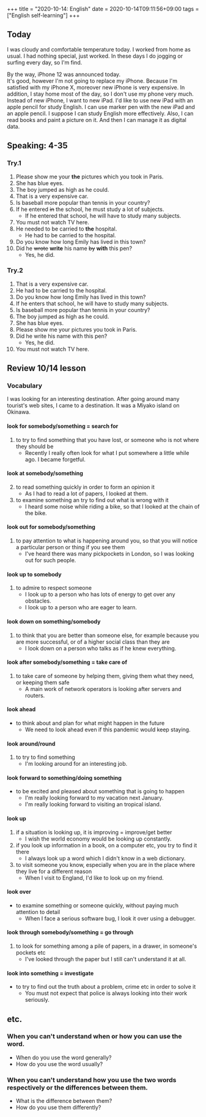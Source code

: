 +++
title =  "2020-10-14: English"
date = 2020-10-14T09:11:56+09:00
tags = ["English self-learning"]
+++

## Today

I was cloudy and comfortable temperature today.
I worked from home as usual.
I had nothing special, just worked.
In these days I do jogging or surfing every day, so I'm find.

By the way, iPhone 12 was announced today.  
It's good, however I'm not going to replace my iPhone.
Because I'm satisfied with my iPhone X, moreover new iPhone is very expensive.
In addition, I stay home most of the day, so I don't use my phone very much.
Instead of new iPhone, I want to new iPad.
I'd like to use new iPad with an apple pencil for study English.
I can use marker pen with the new iPad and an apple pencil.
I suppose I can study English more effectively. 
Also, I can read books and paint a picture on it. 
And then I can manage it as digital data.

## Speaking: 4-35

### Try.1

1. Please show me your **the** pictures which you took in Paris.
2. She has blue eyes.
3. The boy jumped as high as he could.
4. That is a very expensive car.
5. Is baseball more popular than tennis in your country?
6. If he entered ~~in~~ the school, he must study a lot of subjects.
    - If he entered that school, he will have to study many subjects.
7. You must not watch TV here.
8. He needed to be carried to **the** hospital.
    - He had to be carried to the hospital.
9. Do you know how long Emily has lived in this town?
10. Did he ~~wrote~~ **write** his name ~~by~~ **with** this pen?
    - Yes, he did.

### Try.2

1. That is a very expensive car.
2. He had to be carried to the hospital.
3. Do you know how long Emily has lived in this town?
4. If he enters that school, he will have to study many subjects.
5. Is baseball more popular than tennis in your country?
6. The boy jumped as high as he could.
7. She has blue eyes.
8. Please show me your pictures you took in Paris.
9. Did he write his name with this pen?
    - Yes, he did.
10. You must not watch TV here.

## Review 10/14 lesson

### Vocabulary

I was looking for an interesting destination.
After going around many tourist's web sites, I came to a destination.
It was a Miyako island on Okinawa.

#### look for somebody/something = search for
1. to try to find something that you have lost, or someone who is not where they should be
    - Recently I really often look for what I put somewhere a little while ago. I became forgetful.

#### look at somebody/something
2. to read something quickly in order to form an opinion it
    - As I had to read a lot of papers, I looked at them.
3. to examine something an try to find out what is wrong with it
    - I heard some noise while riding a bike, so that I looked at the chain of the bike.

#### look out for somebody/something
1. to pay attention to what is happening around you, so that you will notice a particular person or thing if you see them
    - I've heard there was many pickpockets in London, so I was looking out for such people.
 
#### look up to somebody
1. to admire to respect someone
    - I look up to a person who has lots of energy to get over any obstacles.
    - I look up to a person who are eager to learn.

#### look down on something/somebody
1. to think that you are better than someone else, for example because you are more successful, or of a higher social class than they are
    - I look down on a person who talks as if he knew everything.

#### look after somebody/something = take care of
1. to take care of someone by helping them, giving them what they need, or keeping them safe
    - A main work of network operators is looking after servers and routers.

#### look ahead
* to think about and plan for what might happen in the future
    - We need to look ahead even if this pandemic would keep staying.

#### look around/round
1. to try to find something
    - I'm looking around for an interesting job.

#### look forward to something/doing something
* to be excited and pleased about something that is going to happen
    - I'm really looking forward to my vacation next January.
    - I'm really looking forward to visiting an tropical island.

#### look up
1. if a situation is looking up, it is improving = improve/get better
    - I wish the world economy would be looking up constantly.
2. if you look up information in a book, on a computer etc, you try to find it there
    - I always look up a word which I didn't know in a web dictionary.
3. to visit someone you know, especially when you are in the place where they live for a different reason
    - When I visit to England, I'd like to look up on my friend.

#### look over
* to examine something or someone quickly, without paying much attention to detail
    - When I face a serious software bug, I look it over using a debugger.

#### look through somebody/something = go through
1. to look for something among a pile of papers, in a drawer, in someone's pockets etc
    - I've looked through the paper but I still can't understand it at all.

#### look into something = investigate
* to try to find out the truth about a problem, crime etc in order to solve it
    - You must not expect that police is always looking into their work seriously.

## etc.

### When you can't understand when or how you can use the word.
* When do you use the word generally?
* How do you use the word usually?

### When you can't understand how you use the two words respectively or the differences between them.
* What is the difference between them?
* How do you use them differently?
